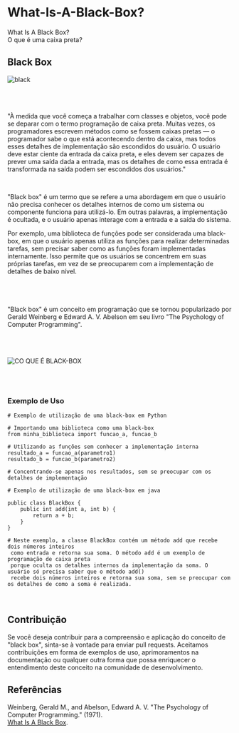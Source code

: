 # What-Is-A-Black-Box?
What Is A Black Box? <br>
O que é uma caixa preta?


## Black Box
![black](https://github.com/eoqthiago/What-Is-A-Black-Box-/assets/90149848/a3f5bf26-eb5b-45fb-9ccc-517f49aeac54)
<br><br><br><br>
<p> "À medida que você começa a trabalhar com classes e objetos, você pode se deparar com o termo programação de caixa preta. Muitas vezes, os programadores escrevem métodos como se fossem caixas pretas — o programador sabe o que está acontecendo dentro da caixa, mas todos esses detalhes de implementação são escondidos do usuário.
O usuário deve estar ciente da entrada da caixa preta, e eles devem ser capazes de prever uma saída dada a entrada, mas os detalhes de como essa entrada é transformada na saída podem ser escondidos dos usuários." </p>
<br>

"Black box" é um termo que se refere a uma abordagem em que o usuário não precisa conhecer os detalhes internos de como um sistema ou componente funciona para utilizá-lo. Em outras palavras, a implementação é ocultada, e o usuário apenas interage com a entrada e a saída do sistema.

Por exemplo, uma biblioteca de funções pode ser considerada uma black-box, em que o usuário apenas utiliza as funções para realizar determinadas tarefas, sem precisar saber como as funções foram implementadas internamente. Isso permite que os usuários se concentrem em suas próprias tarefas, em vez de se preocuparem com a implementação de detalhes de baixo nível. <br>
<br><br><br><br>
"Black box" é um conceito em programação que se tornou popularizado por Gerald Weinberg e Edward A. V. Abelson em seu livro "The Psychology of Computer Programming".
<br><br><br><br>

![CO QUE É BLACK-BOX](https://github.com/eoqthiago/What-Is-A-Black-Box-/assets/90149848/b635cf59-d996-42fc-b076-9f8b96a5026f)


<br><br>

### Exemplo de Uso

```
# Exemplo de utilização de uma black-box em Python

# Importando uma biblioteca como uma black-box
from minha_biblioteca import funcao_a, funcao_b

# Utilizando as funções sem conhecer a implementação interna
resultado_a = funcao_a(parametro1)
resultado_b = funcao_b(parametro2)

# Concentrando-se apenas nos resultados, sem se preocupar com os detalhes de implementação

```

```
# Exemplo de utilização de uma black-box em java

public class BlackBox {
    public int add(int a, int b) {
        return a + b;
    }
}

# Neste exemplo, a classe BlackBox contém um método add que recebe dois números inteiros
 como entrada e retorna sua soma. O método add é um exemplo de programação de caixa preta
 porque oculta os detalhes internos da implementação da soma. O usuário só precisa saber que o método add()
 recebe dois números inteiros e retorna sua soma, sem se preocupar com os detalhes de como a soma é realizada.

```
<br>

## Contribuição
Se você deseja contribuir para a compreensão e aplicação do conceito de "black box", sinta-se à vontade para enviar pull requests. Aceitamos contribuições em forma de exemplos de uso, aprimoramentos na documentação ou qualquer outra forma que possa enriquecer o entendimento deste conceito na comunidade de desenvolvimento.

## Referências
Weinberg, Gerald M., and Abelson, Edward A. V. "The Psychology of Computer Programming." (1971). <br>
[What Is A Black Box](https://www.codecademy.com/article/black-box-programming).
